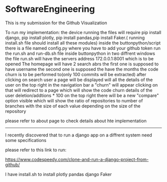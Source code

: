 # SoftwareEngineering
This is my submission for the Github Visualization 


To run my implementation:
the device running the files will require pip install django, pip install plotly, pip install pandas,pip install Faker.( running install.sh file should install all these modules)
inside the buttonpython/script there is a file named config.py where you have to add your github token
run the run.sh and run-db.sh file inside buttonpython in two diffrent windows
the file run.sh will have the servers address 172.0.0.1:8001 which is to be opened
The homepage will have 2 search abrs the first one is supposed to have username the second one is supposed the have the months the code churn is to be performed to(only 100 commits will be extracted)
after clicking on search user a page will be displayed will all the details of the user 
on the top right in the navigation bar a "churn" will appear clicking on that will redirect to a page which will show the code churn details of the user
deletion/addtions * 100
on the top right there will be a new "compare" option visible which will show the ratio of repositories to number of branches with the size of each value depending on the size of the repository



please refer to about page to check details about hte implementation




------------------------------------------------------

I recently discovered that to run a django app on a diffrent system need some specifications 


please refer to this link to run:


https://www.codespeedy.com/clone-and-run-a-django-project-from-github/



I have install.sh to install
plotly
pandas
django
Faker

